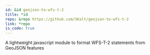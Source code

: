 ```yaml
---
id: &id geojson-to-wfs-t-2
title: *id
repo: &repo https://github.com/SKalt/geojson-to-wfs-t-2
link: *repo
is_code: true
---
```

A lightweight javascript module to format WFS-T-2 statements from GeoJSON features
